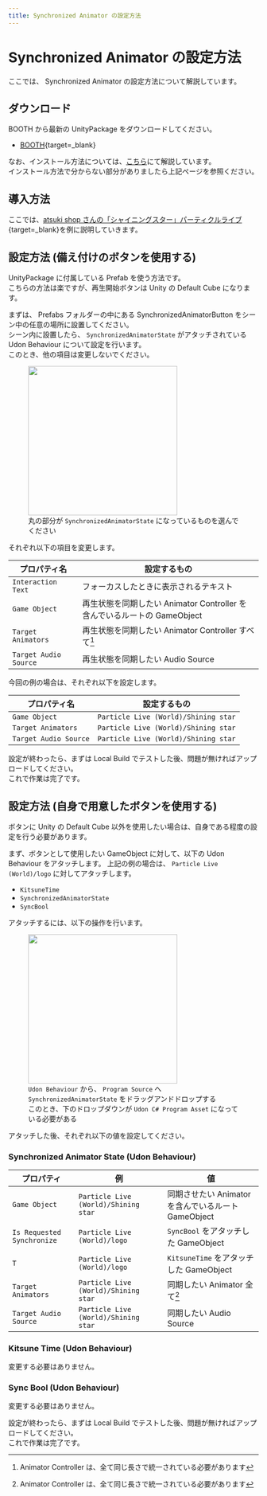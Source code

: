 ```yaml
---
title: Synchronized Animator の設定方法
---
```


# Synchronized Animator の設定方法

ここでは、 Synchronized Animator の設定方法について解説しています。

## ダウンロード

BOOTH から最新の UnityPackage をダウンロードしてください。

-   [BOOTH](https://natsuneko.booth.pm/items/2504988){target=\_blank}

なお、インストール方法については、[こちら](/udon-rabbit/guides/getting-started)にて解説しています。  
インストール方法で分からない部分がありましたら上記ページを参照ください。

## 導入方法

ここでは、[atsuki shop さんの「シャイニングスター」パーティクルライブ](https://atsuki17173305.booth.pm/items/1960238){target=\_blank}を例に説明していきます。

## 設定方法 (備え付けのボタンを使用する)

UnityPackage に付属している Prefab を使う方法です。  
こちらの方法は楽ですが、再生開始ボタンは Unity の Default Cube になります。

まずは、 Prefabs フォルダーの中にある SynchronizedAnimatorButton をシーン中の任意の場所に設置してください。  
シーン内に設置したら、 `SynchronizedAnimatorState` がアタッチされている Udon Behaviour について設定を行います。  
このとき、他の項目は変更しないでください。

<figure>
  <img src="https://assets.mochizuki.moe/docs/udon-rabbit/synchronized-animator/synchronized-animator-pattern1-step-1.png" width="300px">
  <figcaption>丸の部分が <code>SynchronizedAnimatorState</code> になっているものを選んでください</figcaption>
</figure>

それぞれ以下の項目を変更します。

| プロパティ名          | 設定するもの                                                             |
| --------------------- | ------------------------------------------------------------------------ |
| `Interaction Text`    | フォーカスしたときに表示されるテキスト                                   |
| `Game Object`         | 再生状態を同期したい Animator Controller を含んでいるルートの GameObject |
| `Target Animators`    | 再生状態を同期したい Animator Controller すべて[^1]                      |
| `Target Audio Source` | 再生状態を同期したい Audio Source                                        |

今回の例の場合は、それぞれ以下を設定します。

| プロパティ名          | 設定するもの                         |
| --------------------- | ------------------------------------ |
| `Game Object`         | `Particle Live (World)/Shining star` |
| `Target Animators`    | `Particle Live (World)/Shining star` |
| `Target Audio Source` | `Particle Live (World)/Shining star` |

設定が終わったら、まずは Local Build でテストした後、問題が無ければアップロードしてください。  
これで作業は完了です。

## 設定方法 (自身で用意したボタンを使用する)

ボタンに Unity の Default Cube 以外を使用したい場合は、自身である程度の設定を行う必要があります。

まず、ボタンとして使用したい GameObject に対して、以下の Udon Behaviour をアタッチします。
上記の例の場合は、 `Particle Live (World)/logo` に対してアタッチします。

-   `KitsuneTime`
-   `SynchronizedAnimatorState`
-   `SyncBool`

アタッチするには、以下の操作を行います。

<figure>
  <img src="https://assets.mochizuki.moe/docs/udon-rabbit/synchronized-animator/synchronized-animator-pattern2-step-1.png" width="300px">
  <figcaption>
    <code>Udon Behaviour</code> から、 <code>Program Source</code> へ <code>SynchronizedAnimatorState</code> をドラッグアンドドロップする<br>
    このとき、下のドロップダウンが <code>Udon C# Program Asset</code> になっている必要がある
  </figcaption>
</figure>

アタッチした後、それぞれ以下の値を設定してください。

### Synchronized Animator State (Udon Behaviour)

| プロパティ                 | 例                                   | 値                                                  |
| -------------------------- | ------------------------------------ | --------------------------------------------------- |
| `Game Object`              | `Particle Live (World)/Shining star` | 同期させたい Animator を含んでいるルート GameObject |
| `Is Requested Synchronize` | `Particle Live (World)/logo`         | `SyncBool` をアタッチした GameObject                |
| `T`                        | `Particle Live (World)/logo`         | `KitsuneTime` をアタッチした GameObject             |
| `Target Animators`         | `Particle Live (World)/Shining star` | 同期したい Animator 全て[^1]                        |
| `Target Audio Source`      | `Particle Live (World)/Shining star` | 同期したい Audio Source                             |

### Kitsune Time (Udon Behaviour)

変更する必要はありません。

### Sync Bool (Udon Behaviour)

変更する必要はありません。

設定が終わったら、まずは Local Build でテストした後、問題が無ければアップロードしてください。  
これで作業は完了です。

[^1]: Animator Controller は、全て同じ長さで統一されている必要があります
